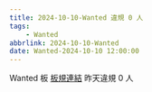 ```yaml
---
title: 2024-10-10-Wanted 違規 0 人
tags:
    - Wanted
abbrlink: 2024-10-10-Wanted
date: Wanted-2024-10-10 12:00:00
---
```

Wanted 板 [板規連結](https://www.ptt.cc/bbs/Wanted/M.1608829773.A.D3B.html)
昨天違規 0 人
